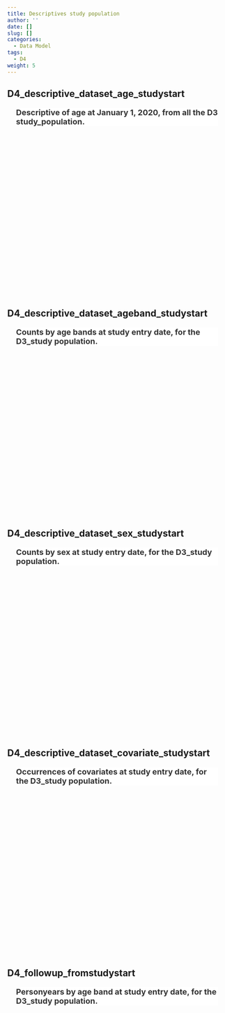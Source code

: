 ```yaml
---
title: Descriptives study population
author: ''
date: []
slug: []
categories:
  - Data Model
tags:
  - D4
weight: 5
---
```


<script src="{{< blogdown/postref >}}index.en_files/core-js/shim.min.js"></script>
<script src="{{< blogdown/postref >}}index.en_files/react/react.min.js"></script>
<script src="{{< blogdown/postref >}}index.en_files/react/react-dom.min.js"></script>
<script src="{{< blogdown/postref >}}index.en_files/reactwidget/react-tools.js"></script>
<script src="{{< blogdown/postref >}}index.en_files/htmlwidgets/htmlwidgets.js"></script>
<script src="{{< blogdown/postref >}}index.en_files/reactable-binding/reactable.js"></script>
## D4_descriptive_dataset_age_studystart
<div align="center">
<h2 style="color:#333;background:#FFFFFF;text-align:left;font-family:-apple-system,BlinkMacSystemFont,Helvetica,Arial,sans-serif;font-size:18px;font-style:normal;font-weight:bold;text-decoration:;margin:20px">Descriptive of age at January 1, 2020, from all the D3 study_population.</h2>
<div id="htmlwidget-1" class="reactable html-widget" style="width:auto;height:300px;"></div>
<script type="application/json" data-for="htmlwidget-1">{"x":{"tag":{"name":"Reactable","attribs":{"data":{"Name":["Datasource","Followup","Age_P25","Age_P50","Age_p75","Age_mean","Age_min","Age_max"],"Description":[null,"Person days of follow-up summed across all subjects in the study population (study_exit-study_entry)","Age at January 1, 2020, 25th percentile of distribution","Age at January 1, 2020, 50th percentile of distribution","Age at January 1, 2020, 75th percentile of distribution","Age at January 1, 2020, mean of distribution","Age at January 1, 2020, minimum of distribution","Age at January 1, 2020, maximum of distribution"],"Format/Vocabulary":["ARS BIFAP CPRD PHARMO","numeric","Numeric (in years), no decimals","Numeric (in years), 2 decimals","Numeric (in years), 2 decimals","Numeric (in years), 2 decimals","Numeric (in years), 2 decimals","Numeric (in years), 2 decimals"],"Comments":[null,null,null,null,null,null,null,null]},"columns":[{"accessor":"Name","name":"Name","type":"character"},{"accessor":"Description","name":"Description","type":"character"},{"accessor":"Format/Vocabulary","name":"Format/Vocabulary","type":"character"},{"accessor":"Comments","name":"Comments","type":"logical"}],"sortable":false,"searchable":true,"defaultPageSize":8,"paginationType":"numbers","showPageInfo":true,"minRows":1,"highlight":true,"bordered":true,"striped":true,"style":{"maxWidth":650},"height":"300px","dataKey":"128ac93032d83883164164ac4c1c25e3","key":"128ac93032d83883164164ac4c1c25e3"},"children":[]},"class":"reactR_markup"},"evals":[],"jsHooks":[]}</script>
<br/>
<br/>
<br/>
<br/>
</div>

## D4_descriptive_dataset_ageband_studystart
<div align="center">
<h2 style="color:#333;background:#FFFFFF;text-align:left;font-family:-apple-system,BlinkMacSystemFont,Helvetica,Arial,sans-serif;font-size:18px;font-style:normal;font-weight:bold;text-decoration:;margin:20px">Counts by age bands at study entry date, for the D3_study population.</h2>
<div id="htmlwidget-2" class="reactable html-widget" style="width:auto;height:300px;"></div>
<script type="application/json" data-for="htmlwidget-2">{"x":{"tag":{"name":"Reactable","attribs":{"data":{"Name":["Datasource","AgeCat_019","AgeCat_2029","AgeCat_3039","AgeCat_4049","AgeCat_5059","AgeCat_6069","AgeCat_7079","Agecat_80+"],"Description":[null,"Number of subjects","Number of subjects","Number of subjects","Number of subjects","Number of subjects","Number of subjects","Number of subjects","Number of subjects"],"Format/Vocabulary":["ARS BIFAP CPRD PHARMO","integer","integer","integer","integer","integer","integer","integer","integer"],"Comments":[null,null,null,null,null,null,null,null,null]},"columns":[{"accessor":"Name","name":"Name","type":"character"},{"accessor":"Description","name":"Description","type":"character"},{"accessor":"Format/Vocabulary","name":"Format/Vocabulary","type":"character"},{"accessor":"Comments","name":"Comments","type":"logical"}],"sortable":false,"searchable":true,"defaultPageSize":9,"paginationType":"numbers","showPageInfo":true,"minRows":1,"highlight":true,"bordered":true,"striped":true,"style":{"maxWidth":650},"height":"300px","dataKey":"d076d86f0dc60e7701836458500405ec","key":"d076d86f0dc60e7701836458500405ec"},"children":[]},"class":"reactR_markup"},"evals":[],"jsHooks":[]}</script>
<br/>
<br/>
<br/>
<br/>
</div>

## D4_descriptive_dataset_sex_studystart
<div align="center">
<h2 style="color:#333;background:#FFFFFF;text-align:left;font-family:-apple-system,BlinkMacSystemFont,Helvetica,Arial,sans-serif;font-size:18px;font-style:normal;font-weight:bold;text-decoration:;margin:20px">Counts by sex at study entry date, for the D3_study population.</h2>
<div id="htmlwidget-3" class="reactable html-widget" style="width:auto;height:300px;"></div>
<script type="application/json" data-for="htmlwidget-3">{"x":{"tag":{"name":"Reactable","attribs":{"data":{"Name":["Datasource",null,null,null,"Sex_male","Sex_female"],"Description":[null,null,null,null,"Number of subjects","Number of subjects"],"Format/Vocabulary":["ARS","BIFAP","CPRD","PHARMO","integer","integer"],"Comments":[null,null,null,null,null,null]},"columns":[{"accessor":"Name","name":"Name","type":"character"},{"accessor":"Description","name":"Description","type":"character"},{"accessor":"Format/Vocabulary","name":"Format/Vocabulary","type":"character"},{"accessor":"Comments","name":"Comments","type":"logical"}],"sortable":false,"searchable":true,"defaultPageSize":6,"paginationType":"numbers","showPageInfo":true,"minRows":1,"highlight":true,"bordered":true,"striped":true,"style":{"maxWidth":650},"height":"300px","dataKey":"61060044df4a4fb01450d23cd6ad362e","key":"61060044df4a4fb01450d23cd6ad362e"},"children":[]},"class":"reactR_markup"},"evals":[],"jsHooks":[]}</script>
<br/>
<br/>
<br/>
<br/>
</div>

## D4_descriptive_dataset_covariate_studystart
<div align="center">
<h2 style="color:#333;background:#FFFFFF;text-align:left;font-family:-apple-system,BlinkMacSystemFont,Helvetica,Arial,sans-serif;font-size:18px;font-style:normal;font-weight:bold;text-decoration:;margin:20px">Occurrences of covariates at study entry date, for the D3_study population.</h2>
<div id="htmlwidget-4" class="reactable html-widget" style="width:auto;height:300px;"></div>
<script type="application/json" data-for="htmlwidget-4">{"x":{"tag":{"name":"Reactable","attribs":{"data":{"Name":["Datasource",null,null,null,"risk_factor","immunosuppressants"],"Description":[null,null,null,null,"CV Cancer CLD HIV CKD Diabetes Obesity Sicklecell ;","proxy drug prior to date_vax1"],"Format/Vocabulary":["ARS","BIFAP","CPRD","PHARMO","integer","integer"],"Comments":[null,null,null,null,"Sum yes","Sum yes"]},"columns":[{"accessor":"Name","name":"Name","type":"character"},{"accessor":"Description","name":"Description","type":"character"},{"accessor":"Format/Vocabulary","name":"Format/Vocabulary","type":"character"},{"accessor":"Comments","name":"Comments","type":"character"}],"sortable":false,"searchable":true,"defaultPageSize":6,"paginationType":"numbers","showPageInfo":true,"minRows":1,"highlight":true,"bordered":true,"striped":true,"style":{"maxWidth":650},"height":"300px","dataKey":"f4ee6e380c733807c1e4489c0dded203","key":"f4ee6e380c733807c1e4489c0dded203"},"children":[]},"class":"reactR_markup"},"evals":[],"jsHooks":[]}</script>
<br/>
<br/>
<br/>
<br/>
</div>

## D4_followup_fromstudystart
<div align="center">
<h2 style="color:#333;background:#FFFFFF;text-align:left;font-family:-apple-system,BlinkMacSystemFont,Helvetica,Arial,sans-serif;font-size:18px;font-style:normal;font-weight:bold;text-decoration:;margin:20px">Personyears by age band at study entry date, for the D3_study population.</h2>
<div id="htmlwidget-5" class="reactable html-widget" style="width:auto;height:300px;"></div>
<script type="application/json" data-for="htmlwidget-5">{"x":{"tag":{"name":"Reactable","attribs":{"data":{"Name":["Datasource","Followup_males","Followup_females","Followup_total","Followup_0119","Followup_2029","Followup_3039","Followup_4049","Followup_5059","Followup_6069","Followup_7079","Followup_80","Followup_2020","Followup_2021"],"Description":[null,"Follow_up days for males","Follow_up days for females","Follow_up days total population","Follow_up days population 0-19 years of age at January 1st 2020","Follow_up days population 20-29 years of age at January 1st 2020","Follow_up days population 30-39 years of age at January 1st 2020","Follow_up days population 40-49 years of age at January 1st 2020","Follow_up days population 50-59 years of age at January 1st 2020","Follow_up days population 60-69 years of age at January 1st 2020","Follow_up days population 70-79 years of age at January 1st 2020","Follow_up days population 80 years of age and older at January 1st 2020","Follow_up days population all ages in 2020","Follow_up days population all ages in 2020"],"Format/Vocabulary":["ARS BIFAP CPRD PHARMO","Numeric","Numeric","Numeric","Numeric","Numeric","Numeric","Numeric","Numeric","Numeric","Numeric","Numeric","Numeric","Numeric"],"Comments":[null,"Days between End_fup_study-Start_fup_study for males","Days between End_fup_study-Start_fup_study for females","Days between End_fup_study-Start_fup_study","Days between End_fup_study-Start_fup_study for age 0-19","Days between End_fup_study-Start_fup_study for age 20-29","Days between End_fup_study-Start_fup_study for age 30-39","Days between End_fup_study-Start_fup_study for age 40-49","Days between End_fup_study-Start_fup_study for age 50-59","Days between End_fup_study-Start_fup_study for age 60-69","Days between End_fup_study-Start_fup_study for age 70-79","Days between End_fup_study-Start_fup_study for age 80 and older","Days between 31-12-2020- Start_fup_study for End_fup_study>1-1-2021 Or otherwise End_fup_study-Start_fup_study","Days between End_fup_study=01-01-2021 for end_fup_study >1-1-2021"]},"columns":[{"accessor":"Name","name":"Name","type":"character"},{"accessor":"Description","name":"Description","type":"character"},{"accessor":"Format/Vocabulary","name":"Format/Vocabulary","type":"character"},{"accessor":"Comments","name":"Comments","type":"character"}],"sortable":false,"searchable":true,"defaultPageSize":14,"paginationType":"numbers","showPageInfo":true,"minRows":1,"highlight":true,"bordered":true,"striped":true,"style":{"maxWidth":650},"height":"300px","dataKey":"9c90506626caa4a1c4a9296d0eb56824","key":"9c90506626caa4a1c4a9296d0eb56824"},"children":[]},"class":"reactR_markup"},"evals":[],"jsHooks":[]}</script>
<br/>
<br/>
<br/>
<br/>
</div>
